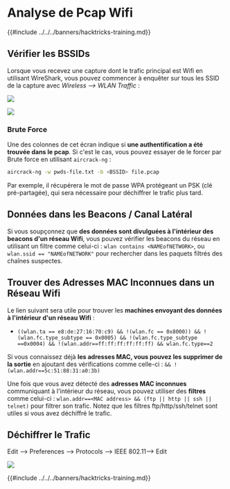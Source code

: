 # Analyse de Pcap Wifi

{{#include ../../../banners/hacktricks-training.md}}

## Vérifier les BSSIDs

Lorsque vous recevez une capture dont le trafic principal est Wifi en utilisant WireShark, vous pouvez commencer à enquêter sur tous les SSID de la capture avec _Wireless --> WLAN Traffic_ :

![](<../../../images/image (106).png>)

![](<../../../images/image (492).png>)

### Brute Force

Une des colonnes de cet écran indique si **une authentification a été trouvée dans le pcap**. Si c'est le cas, vous pouvez essayer de le forcer par Brute force en utilisant `aircrack-ng` :
```bash
aircrack-ng -w pwds-file.txt -b <BSSID> file.pcap
```
Par exemple, il récupérera le mot de passe WPA protégeant un PSK (clé pré-partagée), qui sera nécessaire pour déchiffrer le trafic plus tard.

## Données dans les Beacons / Canal Latéral

Si vous soupçonnez que **des données sont divulguées à l'intérieur des beacons d'un réseau Wifi**, vous pouvez vérifier les beacons du réseau en utilisant un filtre comme celui-ci : `wlan contains <NAMEofNETWORK>`, ou `wlan.ssid == "NAMEofNETWORK"` pour rechercher dans les paquets filtrés des chaînes suspectes.

## Trouver des Adresses MAC Inconnues dans un Réseau Wifi

Le lien suivant sera utile pour trouver les **machines envoyant des données à l'intérieur d'un réseau Wifi** :

- `((wlan.ta == e8:de:27:16:70:c9) && !(wlan.fc == 0x8000)) && !(wlan.fc.type_subtype == 0x0005) && !(wlan.fc.type_subtype ==0x0004) && !(wlan.addr==ff:ff:ff:ff:ff:ff) && wlan.fc.type==2`

Si vous connaissez déjà **les adresses MAC, vous pouvez les supprimer de la sortie** en ajoutant des vérifications comme celle-ci : `&& !(wlan.addr==5c:51:88:31:a0:3b)`

Une fois que vous avez détecté des **adresses MAC inconnues** communiquant à l'intérieur du réseau, vous pouvez utiliser des **filtres** comme celui-ci : `wlan.addr==<MAC address> && (ftp || http || ssh || telnet)` pour filtrer son trafic. Notez que les filtres ftp/http/ssh/telnet sont utiles si vous avez déchiffré le trafic.

## Déchiffrer le Trafic

Edit --> Preferences --> Protocols --> IEEE 802.11--> Edit

![](<../../../images/image (499).png>)

{{#include ../../../banners/hacktricks-training.md}}
